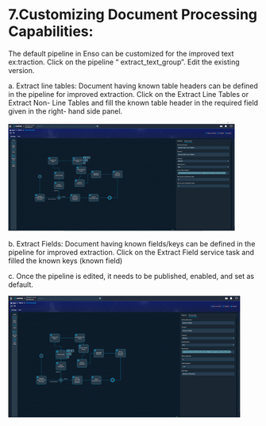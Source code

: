 # 7.Customizing Document Processing Capabilities:

The default pipeline in Enso can be customized for the improved text ex:traction.   Click on the pipeline “ extract\_text\_group”. Edit the existing version.

a. Extract line tables: Document having known table headers can be defined in the pipeline for improved extraction. Click on the Extract Line Tables or Extract Non- Line Tables and fill the known table header in the required field given in the right- hand side panel.

![](../../.gitbook/assets/image%20%28182%29.png)

b.  Extract Fields: Document having known fields/keys can be defined in the pipeline for improved extraction. Click on the Extract Field service task and filled the known keys \(known field\)



c. Once the pipeline is edited, it needs to be published, enabled, and set as default.

![](../../.gitbook/assets/image%20%288%29.png)



